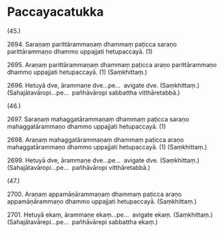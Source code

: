 # Paccayacatukka

(45.)

2694\. Saraṇaṃ parittārammaṇaṃ dhammaṃ paṭicca saraṇo parittārammaṇo dhammo uppajjati hetupaccayā. (1)

2695\. Araṇaṃ parittārammaṇaṃ dhammaṃ paṭicca araṇo parittārammaṇo dhammo uppajjati hetupaccayā. (1) (Saṃkhittaṃ.)

2696\. Hetuyā dve, ārammaṇe dve…pe…  avigate dve. (Saṃkhittaṃ.) (Sahajātavāropi…pe…  pañhāvāropi sabbattha vitthāretabbā.)

(46.)

2697\. Saraṇaṃ mahaggatārammaṇaṃ dhammaṃ paṭicca saraṇo mahaggatārammaṇo dhammo uppajjati hetupaccayā. (1)

2698\. Araṇaṃ mahaggatārammaṇaṃ dhammaṃ paṭicca araṇo mahaggatārammaṇo dhammo uppajjati hetupaccayā. (1) (Saṃkhittaṃ.)

2699\. Hetuyā dve, ārammaṇe dve…pe…  avigate dve. (Saṃkhittaṃ.) (Sahajātavāropi…pe…  pañhāvāropi vitthāretabbā.)

(47.)

2700\. Araṇaṃ appamāṇārammaṇaṃ dhammaṃ paṭicca araṇo appamāṇārammaṇo dhammo uppajjati hetupaccayā. (Saṃkhittaṃ.)

2701\. Hetuyā ekaṃ, ārammaṇe ekaṃ…pe…  avigate ekaṃ. (Saṃkhittaṃ.) (Sahajātavārepi…pe…  pañhāvārepi sabbattha ekaṃ.)
